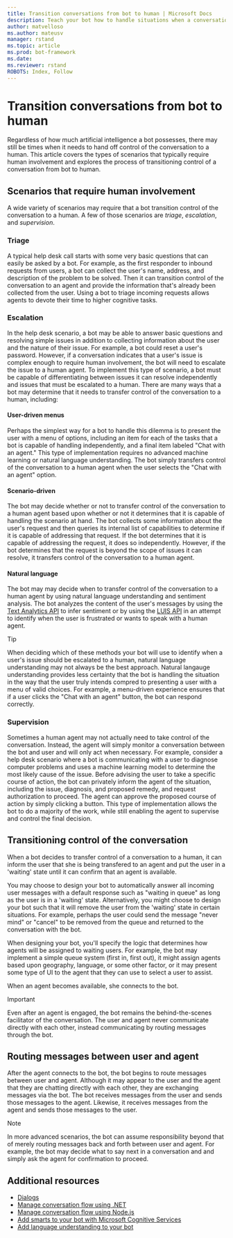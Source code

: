```yaml
---
title: Transition conversations from bot to human | Microsoft Docs
description: Teach your bot how to handle situations when a conversation started with the bot must be continued with a human. 
author: matvelloso
ms.author: mateusv
manager: rstand
ms.topic: article
ms.prod: bot-framework
ms.date: 
ms.reviewer: rstand
ROBOTS: Index, Follow
---
```

# Transition conversations from bot to human

Regardless of how much artificial intelligence a bot possesses, there may still be times when it needs to 
hand off control of the conversation to a human. 
This article covers the types of scenarios that typically require human involvement 
and explores the process of transitioning control of a conversation from bot to human. 

## Scenarios that require human involvement

A wide variety of scenarios may require that a bot transition control of the conversation to a human. 
A few of those scenarios are *triage*, *escalation*, and *supervision*. 

### Triage

A typical help desk call starts with some very basic questions that can easily be asked by a bot. 
For example, as the first responder to inbound requests from users, a bot can 
collect the user's name, address, and description of the problem to be solved. 
Then it can transition control of the conversation to an agent and provide the information that's already been collected from the user. 
Using a bot to triage incoming requests allows agents to devote their time to higher cognitive tasks.

### Escalation

In the help desk scenario, a bot may be able to answer basic questions and resolving simple issues in addition to collecting information about the user and the nature 
of their issue. 
For example, a bot could reset a user's password. 
However, if a conversation indicates that a user's issue is complex enough to require human involvement, 
the bot will need to escalate the issue to a human agent. 
To implement this type of scenario, a bot must be capable of differentiating between issues it can resolve independently 
and issues that must be escalated to a human. 
There are many ways that a bot may determine that it needs to transfer control of the conversation to a human, 
including: 

#### User-driven menus
Perhaps the simplest way for a bot to handle this dilemma is to present the user with a menu of options, 
including an item for each of the tasks that a bot is capable of handling independently, and 
a final item labeled "Chat with an agent." This type of implementation requires no advanced machine learning or 
natural language understanding. The bot simply transfers control of the conversation to a human agent when 
the user selects the "Chat with an agent" option. 

#### Scenario-driven
The bot may decide whether or not to transfer control of the conversation to a human agent based upon whether 
or not it determines that it is capable of handling the scenario at hand. 
The bot collects some information about the user's request and then 
queries its internal list of capabilities to determine if it is capable of addressing that request. 
If the bot determines that it is capable of addressing the request, it does so independently. 
However, if the bot determines that the request is beyond the scope of issues it can resolve, 
it transfers control of the conversation to a human agent.

#### Natural language
The bot may may decide when to transfer control of the conversation to a human agent by using 
natural language understanding and sentiment analysis. 
The bot analyzes the content of the user's messages 
by using the <a href="https://www.microsoft.com/cognitive-services/en-us/text-analytics-api" target="blank">Text Analytics API</a> 
to infer sentiment 
or by using the <a href="https://www.luis.ai" target="_blank">LUIS API</a> 
in an attempt to identify when the user is frustrated or wants to speak with a human agent. 

> [!TIP]
> When deciding which of these methods your bot will use to 
> identify when a user's issue should be escalated to a human, 
> natural language understanding may not always be the best approach.
> Natural langauge understanding provides less certainty that the bot is handling the situation in the way that the user truly intends compred to presenting a user with a menu of valid choices. For example, a menu-driven experience ensures that if a user clicks the "Chat with an agent" button, the bot can respond correctly. 

### Supervision

Sometimes a human agent may not actually need to take control of the conversation. Instead, the agent will simply monitor a conversation between the bot and user and will only act when necessary. 
For example, consider a help desk scenario where a bot is communicating with a user to diagnose computer problems 
and uses a machine learning model to determine the most likely cause of the issue. 
Before advising the user to take a specific course of action, the bot can privately 
inform the agent of the situation, including the issue, diagnosis, and proposed remedy, and request 
authorization to proceed. The agent can approve the proposed course of action by simply clicking a button. 
This type of implementation allows the bot to do a majority of the work, while 
still enabling the agent to supervise and control the final decision. 

## Transitioning control of the conversation 

When a bot decides to transfer control of a conversation to a human, 
it can inform the user that she is being transfered to an agent 
and put the user in a 'waiting' state until it can confirm that an agent is available. 

You may choose to design your bot to automatically answer all incoming user messages with a default response such as "waiting in queue" 
as long as the user is in a 'waiting' state. 
Alternatively, you might choose to design your bot such that it will remove the user from the 'waiting' state 
in certain situations. For example, perhaps the user could send the message "never mind" or "cancel" to be removed from the 
queue and returned to the conversation with the bot. 

When designing your bot, you'll specify the logic that determines how agents will be assigned to waiting users. 
For example, the bot may implement a simple queue system (first in, first out), 
it might assign agents based upon geography, language, or some other factor, 
or it may present some type of UI to the agent that they can use to select a user to assist. 

When an agent becomes available, she connects to the bot. 

> [!IMPORTANT]
> Even after an agent is engaged, the bot remains the behind-the-scenes facilitator of the conversation. 
> The user and agent never communicate directly with each other, instead communicating by routing messages through the bot. 

## Routing messages between user and agent

After the agent connects to the bot, the bot begins to route messages between user and agent. 
Although it may appear to the user and the agent that they are chatting directly with each other, 
they are exchanging messages via the bot. 
The bot receives messages from the user and sends those messages to the agent. 
Likewise, it receives messages from the agent and sends those messages to the user. 

> [!NOTE]
> In more advanced scenarios, the bot can assume responsibility beyond that of merely routing messages 
> back and forth between user and agent. 
> For example, the bot may decide what to say next in a conversation and and simply ask the agent 
> for confirmation to proceed.

## Additional resources

- [Dialogs](~/dotnet/dialogs.md)
- [Manage conversation flow using .NET](~/dotnet/manage-conversation-flow.md)
- [Manage conversation flow using Node.js](~/nodejs/manage-conversation-flow.md)
- [Add smarts to your bot with Microsoft Cognitive Services](~/intelligent-bots.md)
- [Add language understanding to your bot](~/cognitive-services-add-bot-language.md)

<!-- 
This article discussed the types of scenarios that typically require human involvement, 
and explored the process of transitioning control of a conversation from bot to human.

To see sample code for bots that implement this handoff, review the following resources: 

> [!NOTE]
> To do: Add links to the C# and Node.js code samples that Mat refers to.-->